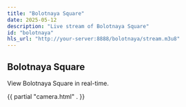 ```yaml
---
title: "Bolotnaya Square"
date: 2025-05-12
description: "Live stream of Bolotnaya Square"
id: "bolotnaya"
hls_url: "http://your-server:8888/bolotnaya/stream.m3u8"
---
```

## Bolotnaya Square
View Bolotnaya Square in real-time.

{{ partial "camera.html" . }}